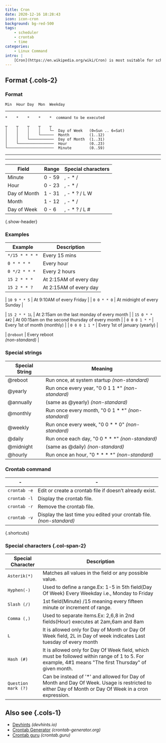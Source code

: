 ```yaml
---
title: Cron
date: 2020-12-16 18:28:43
icon: icon-cron
background: bg-red-500
tags:
    - scheduler
    - crontab
    - time
categories:
    - Linux Command
intro: |
    [Cron](https://en.wikipedia.org/wiki/Cron) is most suitable for scheduling repetitive tasks. Scheduling one-time tasks can be accomplished using the associated at utility.
---
```



Format {.cols-2}
------

### Format

```
Min  Hour Day  Mon  Weekday
```

-------

```
*    *    *    *    *  command to be executed
```

```
┬    ┬    ┬    ┬    ┬
│    │    │    │    └─  Day of Week   (0=Sun .. 6=Sat)
│    │    │    └──────  Month         (1..12)
│    │    └───────────  Day of Month  (1..31)
│    └────────────────  Hour          (0..23)
└─────────────────────  Minute        (0..59)
```

------
------

| Field        | Range  | Special characters |
|--------------|--------|--------------------|
| Minute       | 0 - 59 | , - * /            |
| Hour         | 0 - 23 | , - * /            |
| Day of Month | 1 - 31 | , - * ? / L W      |
| Month        | 1 - 12 | , - * /            |
| Day of Week  | 0 - 6  | , - * ? / L #      |
{.show-header}


### Examples

| Example        | Description                                          |
|----------------|------------------------------------------------------|
| `*/15 * * * *` | Every 15 mins                                        |
| `0 * * * *`    | Every hour                                           |
| `0 */2 * * *`  | Every 2 hours                                        |
| `15 2 * * *`   | At 2:15AM of every day                               |
| `15 2 * * ?`   | At 2:15AM of every day                               |

| `10 9 * * 5`   | At 9:10AM of every Friday                            |
| `0 0 * * 0`    | At midnight of every Sunday                          |

| `15 2 * * 1L`  | At 2:15am on the last monday of every month          |
| `15 0 * * 4#2` | At 00:15am on the second thursday of every month     |
| `0 0 0 1 * *`  | Every 1st of month (monthly)                         |
| `0 0 0 1 1 *`  | Every 1st of january (yearly)                        |

| `@reboot`      | Every reboot <br>_(non-standard)_                        |


### Special strings

| Special String | Meaning                                            |
|----------------|----------------------------------------------------|
| @reboot        | Run once, at system startup _(non-standard)_       |
| @yearly        | Run once every year, "0 0 1 1 *" _(non-standard)_  |
| @annually      | (same as @yearly) _(non-standard)_                 |
| @monthly       | Run once every month, "0 0 1 * *" _(non-standard)_ |
| @weekly        | Run once every week, "0 0 * * 0" _(non-standard)_  |
| @daily         | Run once each day, "0 0 * * *" _(non-standard)_    |
| @midnight      | (same as @daily) _(non-standard)_                  |
| @hourly        | Run once an hour, "0 * * * *" _(non-standard)_     |


### Crontab command


| - | - |
|------|-------------------------------------------------------------------------|
| `crontab -e` | Edit or create a crontab file if doesn’t already exist.         |
| `crontab -l` | Display the crontab file.                                       |
| `crontab -r` | Remove the crontab file.                                        |
| `crontab -v` | Display the last time you edited your crontab file.<br>_(non-standard)_ |
{.shortcuts}


### Special characters {.col-span-2}
| Special Character | Description                                                                                                                                          |
|---------------------|------------------------------------------------------------------------------------------------------------------------------------------------------|
| `Asterik(*)`        | Matches all values in the field or any possible value.                                                                                               |
| `Hyphen(-)`         | Used to define a range.Ex: 1-5 in 5th field(Day Of Week) Every Weekday i.e., Monday to Friday                                                        |
| `Slash (/)`         | 1st field(Minute) /15 meaning every fifteen minute or increment of range.                                                                            |
| `Comma (,)`         | Used to separate items.Ex: 2,6,8 in 2nd fields(Hour) executes at 2am,6am and 8am                                                                     |
| `L`                 | It is allowed only for Day of Month or Day Of Week field, 2L in Day of week indicates Last tuesday of every month                                    |
| `Hash (#)`          | It is allowed only for Day Of Week field, which must be followed within range of 1 to 5. For example, 4#1 means "The first Thursday" of given month. |
| `Question mark (?)` | Can be instead of '*' and allowed for Day of Month and Day Of Week. Usage is restricted to either Day of Month or Day Of Week in a cron expression.  |



## Also see {.cols-1}

* [Devhints](https://devhints.io/cron) _(devhints.io)_
* [Crontab Generator](https://crontab-generator.org/) _(crontab-generator.org)_
* [Crontab guru](https://crontab.guru/) _(crontab.guru)_
